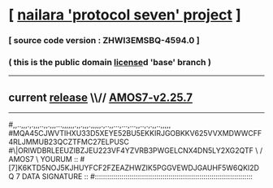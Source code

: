
# [ [nailara 'protocol seven' project](http://nailara.network/) ]

### [ source code version : ZHWI3EMSBQ-4594.0 ]

### ( this is the public domain [license](../license)d 'base' branch )
---
## current [release](https://github.com/nailara-technologies/protocol-7/releases) \\\\// [AMOS7-v2.25.7](https://github.com/nailara-technologies/protocol-7/releases/tag/AMOS7-v2.25.7)
---

#,,..,,,.,.,,,..,,.,,,...,,,,,,.,,.,,,.,,,,,.,..,,...,...,...,,..,.,.,,..,,,,,
#MQA45CJWVTIHXU33D5XEYE52BU5EKKIRJGOBKKV625VVXMDWWCFF4RLJMMUB23QCZTFMC27ELPUSC
#\\\|ORIWDBRLEEUZIBZJEU223VF4YZVRB3PWGELCNX4DN5LY2XG2QTF \ / AMOS7 \ YOURUM ::
#\[7]K6KTD5NOJ5KJHUYFCF2FZEAZHWZIK5PGGVEWDJGAUHF5W6QKI2DQ 7  DATA SIGNATURE ::
#:::::::::::::::::::::::::::::::::::::::::::::::::::::::::::::::::::::::::::::
